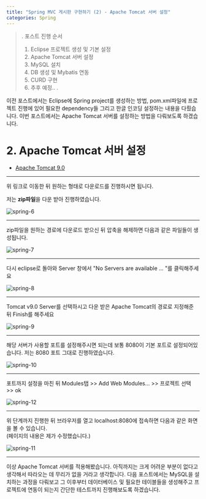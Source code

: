 ```yaml
---
title: "Spring MVC 게시판 구현하기 (2) - Apache Tomcat 서버 설정"
categories: Spring
---
```


>.
>포스트 진행 순서
>1. Eclipse 프로젝트 생성 및 기본 설정
>2. Apache Tomcat 서버 설정
>3. MySQL 설치
>4. DB 생성 및 Mybatis 연동
>5. CURD 구현
>6. 추후 예정..
>.

이전 포스트에서는 Eclipse에 Spring project를 생성하는 방법, pom.xml파일에 프로젝트 진행에 있어 필요한 dependency들 그리고 한글 인코딩 설정하는 내용을 다뤘습니다. 이번 포스트에서는 Apache Tomcat 서버를 설정하는 방법을 다뤄보도록 하겠습니다.

# 2. Apache Tomcat 서버 설정

- [Apache Tomcat 9.0](https://tomcat.apache.org/download-90.cgi "apache tomcat 9.0 download") 

---
위 링크로 이동한 뒤 원하는 형태로 다운로드를 진행하시면 됩니다.

저는 **zip파일**을 다운 받아 진행하였습니다. 

![spring-6](https://user-images.githubusercontent.com/42923027/104121713-c2dcbf00-5383-11eb-8fec-ecb9c81e0a40.png)

---

zip파일을 원하는 경로에 다운로드 받으신 뒤 압축을 해제하면 다음과 같은 파일들이 생성됩니다. 

![spring-7](https://user-images.githubusercontent.com/42923027/104121759-0fc09580-5384-11eb-85b2-e448dd25a3cb.png)


---

다시 eclipse로 돌아와 Server 창에서 "No Servers are available ... "를 클릭해주세요

![spring-8](https://user-images.githubusercontent.com/42923027/104121773-3a125300-5384-11eb-9282-2d97344f6674.png)


---
Tomcat v9.0 Server를 선택하시고 다운 받은 Apache Tomcat의 경로로 지정해준 뒤 Finish를 해주세요

![spring-9](https://user-images.githubusercontent.com/42923027/104121810-8cec0a80-5384-11eb-8788-130ab7a45b5c.png)

---

해당 서버가 사용할 포트를 설정해주시면 되는데 보통 8080이 기본 포트로 설정되어있습니다.
저는 8080 포트 그대로 진행하였습니다.

![spring-10](https://user-images.githubusercontent.com/42923027/104121843-c6247a80-5384-11eb-82be-d6336de5097a.png)


---

포트까지 설정을 마친 뒤 Modules탭 >> Add Web Modules... >> 프로젝트 선택 >> ok<br/>

![spring-12](https://user-images.githubusercontent.com/42923027/104122041-046e6980-5386-11eb-9bfa-67c6021546e0.png)


---

위 단계까지 진행한 뒤 브라우저를 열고 localhost:8080에 접속하면 다음과 같은 화면을 볼 수 있습니다.<br/>
(페이지의 내용은 제가 수정했습니다.)

![spring-11](https://user-images.githubusercontent.com/42923027/104121969-8f029900-5385-11eb-95dd-ac3796af1091.png)


---


이상 Apache Tomcat 서버를 적용해봤습니다. 아직까지는 크게 어려운 부분이 없다고 생각해서 따라오는 데 무리가 없을 거라고 생각합니다.  다음 포스트에서는 MySQL을 설치하는 과정을 다뤄보고 그 이후부터 데이터베이스 및 필요한 테이블들을 생성해주고 프로젝트에 연동이 되는지 간단한 테스트까지 진행해보도록 하겠습니다.

